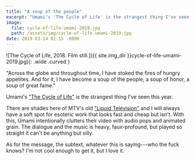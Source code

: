 ```yaml
---
title: "A soup of the people"
excerpt: "Umami's 'The Cycle of Life' is the strangest thing I've seen this year."
image:
  file: cycle-of-life-umami-2019.jpg
  path: /assets/img/cycle-of-life-umami-2019.jpg
date: 2019-03-14 02:15 -0800
---
```


![The Cycle of Life, 2018. Film still.]({{ site.img_dir }}cycle-of-life-umami-2019.jpg){: .wide .curved }

"Across the globe and throughout time, I have stoked the fires of hungry appetites. And for it, I have become a soup of the people, a soup of honor, a soup of great fame."

Umami's ["The Cycle of Life"](https://www.youtube.com/watch?v=uraG-z0grkc) is the strangest thing I've seen this year.

There are shades here of MTV's old ["Liquid Television"](https://www.youtube.com/results?search_query=mtv+liquid+television) and I will always have a soft spot for esoteric work that looks fast and cheap but isn't. With this, Umami intentionally clutters their video with audio pops and animated grain. The dialogue and the music is heavy, faux-profound, but played so straight it can't be anything but silly.

As for the message, the subtext, whatever this is saying---who the fuck knows? I'm not cool enough to get it, but I love it.
